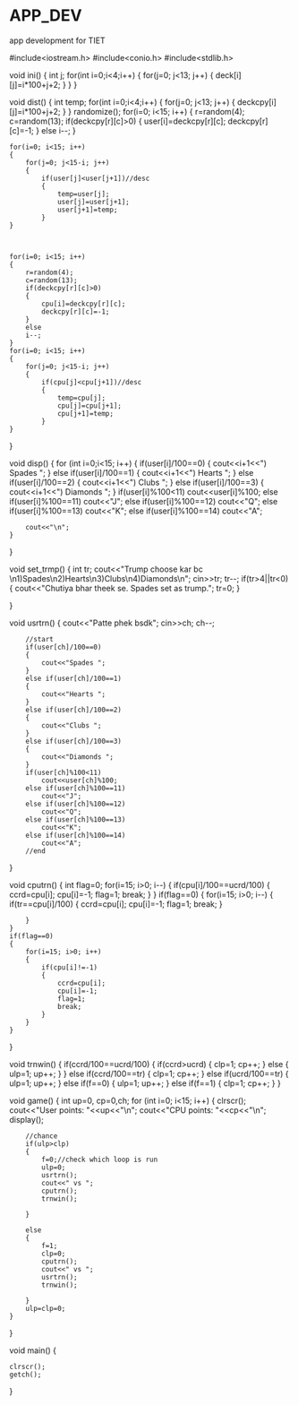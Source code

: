 # APP_DEV
app development for TIET 


#include<iostream.h>
#include<conio.h>
#include<stdlib.h>

void ini()
{
	int j;
	for(int i=0;i<4;i++)
	{
		for(j=0; j<13; j++)
		{
			deck[i][j]=i*100+j+2;
		}
	}
}

void dist()
{
	int temp;
	for(int i=0;i<4;i++)
	{
		for(j=0; j<13; j++)
		{
			deckcpy[i][j]=i*100+j+2;
		}
	}
	randomize();
	for(i=0; i<15; i++)
	{
		r=random(4);
		c=random(13);
		if(deckcpy[r][c]>0)
		{
			user[i]=deckcpy[r][c];
			deckcpy[r][c]=-1;
		}
		else
		i--;
	}

	for(i=0; i<15; i++)
	{
		for(j=0; j<15-i; j++)
		{
			if(user[j]<user[j+1])//desc
			{
				temp=user[j];
				user[j]=user[j+1];
				user[j+1]=temp;
			}
	}



	for(i=0; i<15; i++)
	{
		r=random(4);
		c=random(13);
		if(deckcpy[r][c]>0)
		{
			cpu[i]=deckcpy[r][c];
			deckcpy[r][c]=-1;
		}
		else
		i--;
	}
	for(i=0; i<15; i++)
	{
		for(j=0; j<15-i; j++)
		{
			if(cpu[j]<cpu[j+1])//desc
			{
				temp=cpu[j];
				cpu[j]=cpu[j+1];
				cpu[j+1]=temp;
			}
	}

}

void disp()
{
	for (int i=0;i<15; i++)
	{
		if(user[i]/100==0)
		{
			cout<<i+1<<") Spades ";
		}
		else if(user[i]/100==1)
		{
			cout<<i+1<<") Hearts ";
		}
		else if(user[i]/100==2)
		{
			cout<<i+1<<") Clubs ";
		}
		else if(user[i]/100==3)
		{
			cout<<i+1<<") Diamonds ";
		}
		if(user[i]%100<11)
			cout<<user[i]%100;
		else if(user[i]%100==11)
			cout<<"J";
		else if(user[i]%100==12)
			cout<<"Q";
		else if(user[i]%100==13)
			cout<<"K";
		else if(user[i]%100==14)
			cout<<"A";

		cout<<"\n";
	}
}

void set_trmp()
{
	int tr;
	cout<<"Trump choose kar bc	\n1)Spades\n2)Hearts\n3)Clubs\n4)Diamonds\n";
	cin>>tr;
	tr--;
	if(tr>4||tr<0)
	{
		cout<<"Chutiya bhar theek se. Spades set as trump.";
		tr=0;
	}


}

void usrtrn()
{
		cout<<"Patte phek bsdk";
		cin>>ch;
		ch--;

		//start
		if(user[ch]/100==0)
		{
			cout<<"Spades ";
		}
		else if(user[ch]/100==1)
		{
			cout<<"Hearts ";
		}
		else if(user[ch]/100==2)
		{
			cout<<"Clubs ";
		}
		else if(user[ch]/100==3)
		{
			cout<<"Diamonds ";
		}
		if(user[ch]%100<11)
			cout<<user[ch]%100;
		else if(user[ch]%100==11)
			cout<<"J";
		else if(user[ch]%100==12)
			cout<<"Q";
		else if(user[ch]%100==13)
			cout<<"K";
		else if(user[ch]%100==14)
			cout<<"A";
		//end
}

void cputrn()
{
	int flag=0;
	for(i=15; i>0; i--)
	{
		if(cpu[i]/100==ucrd/100)
		{
			ccrd=cpu[i];
			cpu[i]=-1;
			flag=1;
			break;
		}
	}
	if(flag==0)
	{
		for(i=15; i>0; i--)
		{
			if(tr==cpu[i]/100)
			{
				ccrd=cpu[i];
				cpu[i]=-1;
				flag=1;
				break;
			}

		}
	}
	if(flag==0)
	{
		for(i=15; i>0; i++)
		{
			if(cpu[i]!=-1)
			{
				ccrd=cpu[i];
				cpu[i]=-1;
				flag=1;
				break;
			}
		}
	}
}

void trnwin()
{
	if(ccrd/100==ucrd/100)
	{
		if(ccrd>ucrd)
		{
			clp=1;
			cp++;
		}
		else
		{
			ulp=1;
			up++;
		}
	}
	else if(ccrd/100==tr)
	{
		clp=1;
		cp++;
	}
	else if(ucrd/100==tr)
	{
		ulp=1;
		up++;
	}
	else if(f==0)
	{
		ulp=1;
		up++;
	}
	else if(f==1)
	{
		clp=1;
		cp++;
	}
}

void game()
{
	int up=0, cp=0,ch;
	for (int i=0; i<15; i++)
	{
		clrscr();
		cout<<"User points:	"<<up<<"\n";
		cout<<"CPU points:	"<<cp<<"\n";
		display();

		//chance
		if(ulp>clp)
		{
			f=0;//check which loop is run
			ulp=0;
			usrtrn();
			cout<<" vs ";
			cputrn();
			trnwin();

		}

		else
		{
			f=1;
			clp=0;
			cputrn();
			cout<<" vs ";
			usrtrn();
			trnwin();

		}
		ulp=clp=0;
	}


}




void main()
{

	clrscr();
	getch();
}
